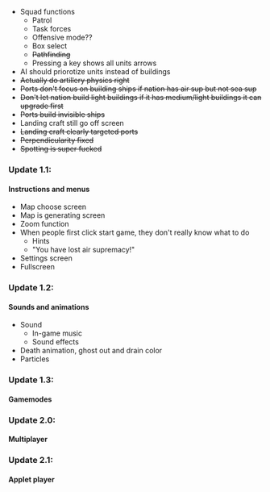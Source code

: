 - Squad functions
	- Patrol
	- Task forces
	- Offensive mode??
	- Box select
	- ~~Pathfinding~~
	- Pressing a key shows all units arrows
- AI should priorotize units instead of buildings
- ~~Actually do artillery physics right~~
- ~~Ports don't focus on building ships if nation has air sup but not  sea sup~~
- ~~Don't let nation build light buildings if it has medium/light buildings it can upgrade first~~
- ~~Ports build invisible ships~~
- Landing craft still go off screen
- ~~Landing craft clearly targeted ports~~
- ~~Perpendicularity fixed~~
- ~~Spotting is super fucked~~

### Update 1.1:
#### Instructions and menus
- Map choose screen
- Map is generating screen
- Zoom function
- When people first click start game, they don't really know what to do
	- Hints
	- "You have lost air supremacy!"
- Settings screen
- Fullscreen

### Update 1.2:
#### Sounds and animations
- Sound
	- In-game music
	- Sound effects
- Death animation, ghost out and drain color
- Particles

### Update 1.3:
#### Gamemodes

### Update 2.0:
#### Multiplayer

### Update 2.1:
#### Applet player
